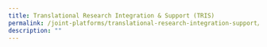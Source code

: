 ```yaml
---
title: Translational Research Integration & Support (TRIS)
permalink: /joint-platforms/translational-research-integration-support/
description: ""
---
```

